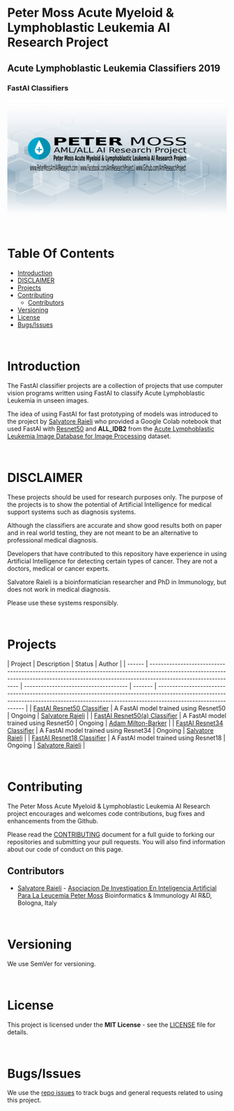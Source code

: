 # Peter Moss Acute Myeloid & Lymphoblastic Leukemia AI Research Project
## Acute Lymphoblastic Leukemia Classifiers 2019
### FastAI Classifiers

![Peter Moss Acute Myeloid & Lymphoblastic Leukemia AI Research Project](../../Media/Images/Peter-Moss-Acute-Myeloid-Lymphoblastic-Leukemia-Research-Project.png)

&nbsp;

# Table Of Contents

- [Introduction](#introduction)
- [DISCLAIMER](#disclaimer)
- [Projects](#projects)
- [Contributing](#contributing)
    - [Contributors](#contributors)
- [Versioning](#versioning)
- [License](#license)
- [Bugs/Issues](#bugs-issues)

&nbsp;

# Introduction
The FastAI classifier projects are a collection of projects that use computer vision programs written using FastAI to classify Acute  Lymphoblastic Leukemia in unseen images.

The idea of using FastAI for fast prototyping of models was introduced to the project by [Salvatore Raieli](https://www.leukemiaresearchassociation.ai/team/salvatore-raieli  "Salvatore Raieli") who provided a Google Colab notebook that used FastAI with [Resnet50](Resnet50 "Resnet50") and **ALL_IDB2** from the [Acute Lymphoblastic Leukemia Image Database for Image Processing](https://homes.di.unimi.it/scotti/all/ "Acute Lymphoblastic Leukemia Image Database for Image Processing") dataset.

&nbsp;

# DISCLAIMER
These projects should be used for research purposes only. The purpose of the projects is to show the potential of Artificial Intelligence for medical support systems such as diagnosis systems.

Although the classifiers are accurate and show good results both on paper and in real world testing, they are not meant to be an alternative to professional medical diagnosis.

Developers that have contributed to this repository have experience in using Artificial Intelligence for detecting certain types of cancer. They are not a doctors, medical or cancer experts.

Salvatore Raieli is a bioinformatician researcher and PhD in Immunology, but does not work in medical diagnosis.

Please use these systems responsibly.

&nbsp;

# Projects

| Project                                                                                                                                                                                     | Description                           | Status  | Author                                                                                                                                                                                     |
| ------ | ------------------------------------------------------------------------------------------------------------------------------------------------------------------------------------------- | ------------------------------------- | ------- | ------------------------------------------------------------------------------------------------------------------------------------------------------------------------------------------ |
| [FastAI Resnet50 Classifier](Resnet50/ALL-FastAI-Resnet-50.ipynb "FastAI Resnet50 Classifier")         | A FastAI model trained using Resnet50 | Ongoing | [Salvatore Raieli](https://www.leukemiaresearchassociation.ai/team/salvatore-raieli  "Salvatore Raieli") |
| [FastAI Resnet50(a) Classifier](Resnet50/ALL-FastAI-Resnet-50-a.ipynb "FastAI Resnet50(a) Classifier") | A FastAI model trained using Resnet50 | Ongoing | [Adam Milton-Barker](https://www.leukemiaresearchassociation.ai/team/adam-milton-barker "Adam Milton-Barker") |
| [FastAI Resnet34 Classifier](Resnet34/ALL-FastAI-Resnet-34.ipynb "FastAI Resnet34 Classifier")         | A FastAI model trained using Resnet34 | Ongoing | [Salvatore Raieli](https://www.leukemiaresearchassociation.ai/team/salvatore-raieli  "Salvatore Raieli") |
| [FastAI Resnet18 Classifier](Resnet18/ALL-FastAI-Resnet-18.ipynb "FastAI Resnet18 Classifier")         | A FastAI model trained using Resnet18 | Ongoing | [Salvatore Raieli](https://www.leukemiaresearchassociation.ai/team/salvatore-raieli  "Salvatore Raieli") |

&nbsp;

# Contributing

The Peter Moss Acute Myeloid & Lymphoblastic Leukemia AI Research project encourages and welcomes code contributions, bug fixes and enhancements from the Github.

Please read the [CONTRIBUTING](../../CONTRIBUTING.md "CONTRIBUTING") document for a full guide to forking our repositories and submitting your pull requests. You will also find information about our code of conduct on this page.

## Contributors

- [Salvatore Raieli](https://www.leukemiaresearchassociation.ai/team/salvatore-raieli  "Salvatore Raieli") - [Asociacion De Investigation En Inteligencia Artificial Para La Leucemia Peter Moss](https://www.leukemiaresearchassociation.ai "Asociacion De Investigation En Inteligencia Artificial Para La Leucemia Peter Moss") Bioinformatics & Immunology AI R&D, Bologna, Italy

&nbsp;

# Versioning

We use SemVer for versioning.

&nbsp;

# License

This project is licensed under the **MIT License** - see the [LICENSE](../../LICENSE "LICENSE") file for details.

&nbsp;

# Bugs/Issues

We use the [repo issues](../../issues "repo issues") to track bugs and general requests related to using this project.